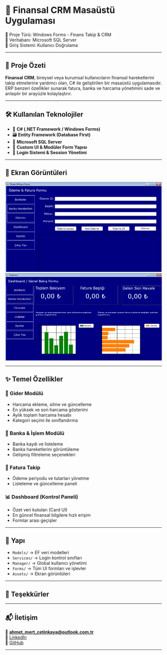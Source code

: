 # 💼 Finansal CRM Masaüstü Uygulaması

🧾 Proje Türü: Windows Forms - Finans Takip & CRM  
💾 Veritabanı: Microsoft SQL Server  
🔐 Giriş Sistemi: Kullanıcı Doğrulama

---

## 📌 Proje Özeti

**Finansal CRM**, bireysel veya kurumsal kullanıcıların finansal hareketlerini takip etmelerine yardımcı olan, C# ile geliştirilen bir masaüstü uygulamasıdır. ERP benzeri özellikler sunarak fatura, banka ve harcama yönetimini sade ve anlaşılır bir arayüzle kolaylaştırır.

---

## 🛠️ Kullanılan Teknolojiler

- 🎯 **C# (.NET Framework / Windows Forms)**
- 🗃️ **Entity Framework (Database First)**
- 🧠 **Microsoft SQL Server**
- 🎨 **Custom UI & Modüler Form Yapısı**
- 🔐 **Login Sistemi & Session Yönetimi**

---

## 📸 Ekran Görüntüleri

![Ekran Görüntüsü 1](ss/finansal-crm1.png)  
![Ekran Görüntüsü 2](ss/finansal-crm2.png)

---

## ✨ Temel Özellikler

### 💸 Gider Modülü
- Harcama ekleme, silme ve güncelleme
- En yüksek ve son harcama gösterimi
- Aylık toplam harcama hesabı
- Kategori seçimi ile sınıflandırma

### 🏦 Banka & İşlem Modülü
- Banka kaydı ve listeleme
- Banka hareketlerini görüntüleme
- Gelişmiş filtreleme seçenekleri

### 📑 Fatura Takip
- Ödeme periyodu ve tutarları yönetme
- Listeleme ve güncelleme paneli

### 📊 Dashboard (Kontrol Paneli)
- Özet veri kutuları (Card UI)
- En güncel finansal bilgilere hızlı erişim
- Formlar arası geçişler

---

## 🧠 Yapı

- `Models/` → EF veri modelleri
- `Services/` → Login kontrol sınıfları
- `Manager/` → Global kullanıcı yönetimi
- `Forms/` → Tüm UI formları ve işlevler
- `Assets/` → Ekran görüntüleri

---

## 🙏 Teşekkürler
---

## 📬 İletişim

📧 **ahmet_mert_cetinkaya@outlook.com.tr**  
🔗 [LinkedIn](https://linkedin.com/in/ahmetmertcetinkaya)  
🐙 [GitHub](https://github.com/ahmet-mert-cetinkaya)

---
